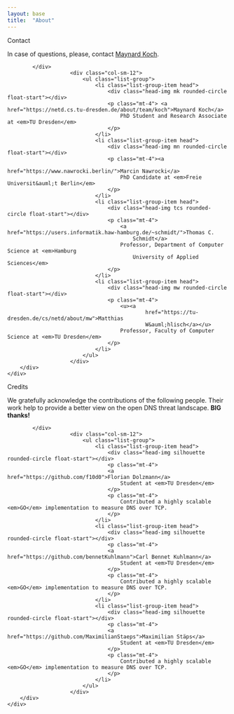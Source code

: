 ```yaml
---
layout: base
title:  "About"
---
```

<main id="about" class="row row-cols-sm-1 px-3 mb-3 mt-5">
    <div class="box h-100 w-100">
        <div class="box-title">Contact</div>
        <div class="row row-cols-lg-1 row-cols-xl-2 px-3 mb-3 align-items-stretch">
            <div class="col-sm-12">
                            <p class="fs-4 text-justify">In case of questions, please, contact <a
                                    href="https://netd.cs.tu-dresden.de/about/team/koch">Maynard Koch</a>.</p>

            </div>
                        <div class="col-sm-12">
                            <ul class="list-group">
                                <li class="list-group-item head">
                                    <div class="head-img mk rounded-circle float-start"></div>
                                    <p class="mt-4"> <a href="https://netd.cs.tu-dresden.de/about/team/koch">Maynard Koch</a>
                                        PhD Student and Research Associate at <em>TU Dresden</em>
                                    </p>
                                </li>
                                <li class="list-group-item head">
                                    <div class="head-img mn rounded-circle float-start"></div>
                                    <p class="mt-4"><a
                                            href="https://www.nawrocki.berlin/">Marcin Nawrocki</a>
                                        PhD Candidate at <em>Freie Universit&auml;t Berlin</em>
                                    </p>
                                </li>
                                <li class="list-group-item head">
                                    <div class="head-img tcs rounded-circle float-start"></div>
                                    <p class="mt-4">
                                        <a href="https://users.informatik.haw-hamburg.de/~schmidt/">Thomas C.
                                            Schmidt</a>
                                        Professor, Department of Computer Science at <em>Hamburg
                                            University of Applied Sciences</em>
                                    </p>
                                </li>
                                <li class="list-group-item head">
                                    <div class="head-img mw rounded-circle float-start"></div>
                                    <p class="mt-4">
                                        <u><a
                                                href="https://tu-dresden.de/cs/netd/about/mw">Matthias
                                                W&auml;hlisch</a></u>
                                        Professor, Faculty of Computer Science at <em>TU Dresden</em>
                                    </p>
                                </li>
                            </ul>
                        </div>
        </div>
    </div>
</main>
<main id="about" class="row row-cols-sm-1 px-3 mb-3 mt-5">
    <div class="box h-100 w-100">
        <div class="box-title">Credits</div>
        <div class="row row-cols-lg-1 row-cols-xl-2 px-3 mb-3 align-items-stretch">
            <div class="col-sm-12">
                            <p class="fs-4 text-justify">We gratefully acknowledge the contributions of the following people. Their work help to provide a better view on the open DNS threat landscape. <b>BIG thanks!</b></p>

            </div>
                        <div class="col-sm-12">
                            <ul class="list-group">
                                <li class="list-group-item head">
                                    <div class="head-img silhouette rounded-circle float-start"></div>
                                    <p class="mt-4"> 
                                    <a href="https://github.com/f10d0">Florian Dolzmann</a>
                                        Student at <em>TU Dresden</em>
                                    </p>
                                    <p class="mt-4"> 
                                        Contributed a highly scalable <em>GO</em> implementation to measure DNS over TCP.
                                    </p>
                                </li>
                                <li class="list-group-item head">
                                    <div class="head-img silhouette rounded-circle float-start"></div>
                                    <p class="mt-4"> 
                                    <a href="https://github.com/bennetKuhlmann">Carl Bennet Kuhlmann</a>
                                        Student at <em>TU Dresden</em>
                                    </p>
                                    <p class="mt-4"> 
                                        Contributed a highly scalable <em>GO</em> implementation to measure DNS over TCP.
                                    </p>
                                </li>
                                <li class="list-group-item head">
                                    <div class="head-img silhouette rounded-circle float-start"></div>
                                    <p class="mt-4"> 
                                    <a href="https://github.com/MaximilianStaeps">Maximilian Stäps</a>
                                        Student at <em>TU Dresden</em>
                                    </p>
                                    <p class="mt-4"> 
                                        Contributed a highly scalable <em>GO</em> implementation to measure DNS over TCP.
                                    </p>
                                </li>
                            </ul>
                        </div>
        </div>
    </div>
</main>
